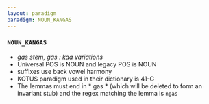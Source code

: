 ```yaml
---
layout: paradigm
paradigm: NOUN_KANGAS
---
```

### ` NOUN_KANGAS `

* _gas stem, gas : kaa variations_
* Universal POS is NOUN and legacy POS is NOUN
* suffixes use back vowel harmony
* KOTUS paradigm used in their dictionary is 41-G
* The lemmas must end in * gas * (which will be deleted to form an invariant stub) and the regex matching the lemma is ` ngas `
